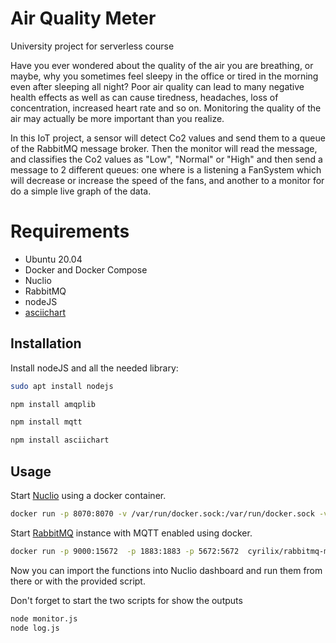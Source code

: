 # Air Quality Meter
University project for serverless course

Have you ever wondered about the quality of the air you are breathing, or maybe, why you sometimes feel sleepy in the office or tired in the morning even after sleeping all night? Poor air quality can lead to many negative health effects as well as can cause tiredness, headaches, loss of concentration, increased heart rate and so on. Monitoring the quality of the air may actually be more important than you realize. 

In this IoT project, a sensor will detect Co2 values and send them to a queue of the RabbitMQ message broker. Then the monitor will read the message, and classifies the Co2 values as "Low", "Normal" or "High" and then send a message to 2 different queues: one where is a listening a FanSystem which will decrease or increase the speed of the fans, and another to a monitor for do a simple live graph of the data.

# Requirements

- Ubuntu 20.04
- Docker and Docker Compose 
- Nuclio
- RabbitMQ
- nodeJS
- [asciichart](https://github.com/kroitor/asciichart)



## Installation
Install nodeJS and all the needed library:

```bash
sudo apt install nodejs

npm install amqplib

npm install mqtt

npm install asciichart
```

## Usage


Start [Nuclio](https://github.com/nuclio/nuclio) using a docker container.

```sh
docker run -p 8070:8070 -v /var/run/docker.sock:/var/run/docker.sock -v /tmp:/tmp nuclio/dashboard:stable-amd64
```
Start [RabbitMQ](https://www.rabbitmq.com) instance with MQTT enabled using docker.

```sh
docker run -p 9000:15672  -p 1883:1883 -p 5672:5672  cyrilix/rabbitmq-mqtt 
```
Now you can import the functions into Nuclio dashboard and run them from there or with the provided script.

Don't forget to start the two scripts for show the outputs
```sh
node monitor.js
node log.js
```

 




